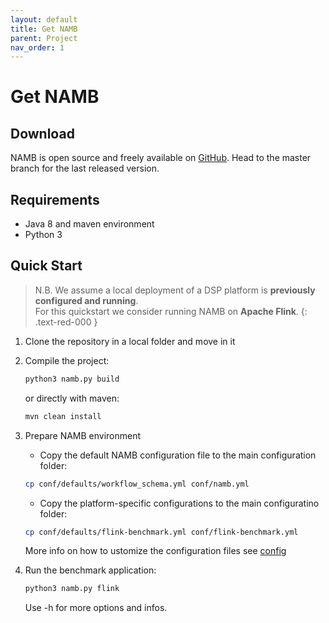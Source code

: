 ```yaml
---
layout: default
title: Get NAMB
parent: Project
nav_order: 1
---
```


# Get NAMB

## Download

NAMB is open source and freely available on [GitHub](github.com/ale93p/namb). Head to the master branch for the last released version.

## Requirements

* Java 8 and maven environment
* Python 3

## Quick Start

> N.B. We assume a local deployment of a DSP platform is **previously configured and running**.<br/>
> For this quickstart we consider running NAMB on **Apache Flink**.
{: .text-red-000 }

1. Clone the repository in a local folder and move in it

2. Compile the project:
     ```bash
     python3 namb.py build
     ```
   or directly with maven:
     ```bash
     mvn clean install
     ```   
3. Prepare NAMB environment
    + Copy the default NAMB configuration file to the main configuration folder:
     ```bash
     cp conf/defaults/workflow_schema.yml conf/namb.yml
     ```   
    + Copy the platform-specific configurations to the main configuratino folder:
     ```bash
     cp conf/defaults/flink-benchmark.yml conf/flink-benchmark.yml
     ```   
    More info on how to ustomize the configuration files see [config](/config) 
  
4. Run the benchmark application:
     ```bash
     python3 namb.py flink
     ```
    Use -h for more options and infos.